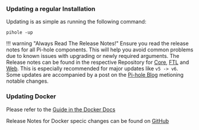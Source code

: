 ### Updating a regular Installation

Updating is as simple as running the following command:

`pihole -up`

!!! warning "Always Read The Release Notes!"
    Ensure you read the release notes for all Pi-hole components. This will help you avoid common problems due to known issues with upgrading or newly required arguments. The Release notes can be found in the respective Repository for [Core](https://github.com/pi-hole/pi-hole/releases), [FTL](https://github.com/pi-hole/FTL/releases) and [Web](https://github.com/pi-hole/web/releases). This is especially recommended for major updates like `v5 -> v6`. Some updates are accompanied by a post on the [Pi-hole Blog](https://pi-hole.net/landing/blog/) metioning notable changes.

### Updating Docker

Please refer to the [Guide in the Docker Docs](../docker/upgrading/index.md)

Release Notes for Docker specic changes can be found on [GitHub](https://github.com/pi-hole/docker-pi-hole/releases)
